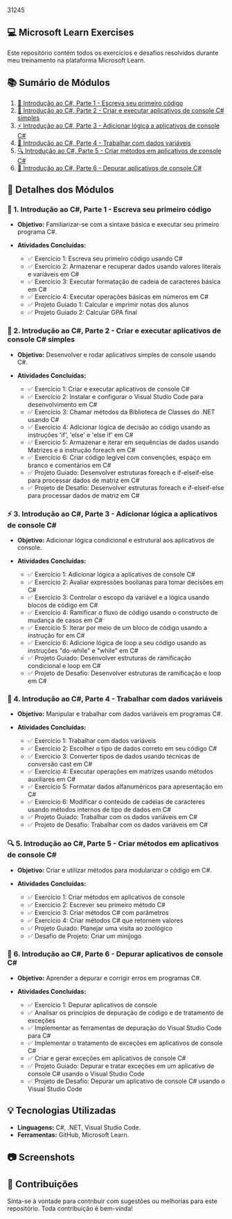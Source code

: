31245


## 💻 Microsoft Learn Exercises

Este repositório contém todos os exercícios e desafios resolvidos durante meu treinamento na plataforma Microsoft Learn.

## 📚 Sumário de Módulos

1. [🌟 Introdução ao C#, Parte 1 - Escreva seu primeiro código](01-introducao-csharp-parte1/)
2. [🚀 Introdução ao C#, Parte 2 - Criar e executar aplicativos de console C# simples](02-introducao-csharp-parte2/)
3. [⚡ Introdução ao C#, Parte 3 - Adicionar lógica a aplicativos de console C#](03-introducao-csharp-parte3/)
4. [🔧 Introdução ao C#, Parte 4 - Trabalhar com dados variáveis](04-introducao-csharp-parte4/)
5. [🔍 Introdução ao C#, Parte 5 - Criar métodos em aplicativos de console C#](05-introducao-csharp-parte5/)
6. [🐞 Introdução ao C#, Parte 6 - Depurar aplicativos de console C#](06-introducao-csharp-parte6/)

## 📖 Detalhes dos Módulos

### 🌟 1. Introdução ao C#, Parte 1 - Escreva seu primeiro código
- **Objetivo:** Familiarizar-se com a sintaxe básica e executar seu primeiro programa C#.
- **Atividades Concluídas:**
  
    - ✅ Exercício 1: Escreva seu primeiro código usando C#
    - ✅ Exercício 2: Armazenar e recuperar dados usando valores literais e variáveis em C#
    - ✅ Exercício 3: Executar formatação de cadeia de caracteres básica em C#
    - ✅ Exercício 4: Executar operações básicas em números em C#
    - ✅ Projeto Guiado 1: Calcular e imprimir notas dos alunos
    - ✅ Projeto Guiado 2: Calcular GPA final

### 🚀 2. Introdução ao C#, Parte 2 - Criar e executar aplicativos de console C# simples
- **Objetivo:** Desenvolver e rodar aplicativos simples de console usando C#.
- **Atividades Concluídas:**
  
    - ✅ Exercício 1: Criar e executar aplicativos de console C#
    - ✅ Exercício 2: Instalar e configurar o Visual Studio Code para desenvolvimento em C# 
    - ✅ Exercício 3: Chamar métodos da Biblioteca de Classes do .NET usando C# 
    - ✅ Exercício 4: Adicionar lógica de decisão ao código usando as instruções 'if', 'else' e 'else if' em C# 
    - ✅ Exercício 5: Armazenar e iterar em sequências de dados usando Matrizes e a instrução foreach em C# 
    - ✅ Exercício 6: Criar código legível com convenções, espaço em branco e comentários em C# 
    - ✅ Projeto Guiado: Desenvolver estruturas foreach e if-elseif-else para processar dados de matriz em C# 
    - ✅ Projeto de Desafio: Desenvolver estruturas foreach e if-elseif-else para processar dados de matriz em C# 


### ⚡ 3. Introdução ao C#, Parte 3 - Adicionar lógica a aplicativos de console C#
- **Objetivo:** Adicionar lógica condicional e estrutural aos aplicativos de console.
- **Atividades Concluídas:**
  
    - ✅ Exercício 1: Adicionar lógica a aplicativos de console C#
    - ✅ Exercício 2: Avaliar expressões boolianas para tomar decisões em C# 
    - ✅ Exercício 3: Controlar o escopo da variável e a lógica usando blocos de código em C#
    - ✅ Exercício 4: Ramificar o fluxo de código usando o constructo de mudança de casos em C# 
    - ✅ Exercício 5: Iterar por meio de um bloco de código usando a instrução for em C# 
    - ✅ Exercício 6: Adicione lógica de loop a seu código usando as instruções "do-while" e "while" em C# 
    - ✅ Projeto Guiado: Desenvolver estruturas de ramificação condicional e loop em C#
    - ✅ Projeto de Desafio: Desenvolver estruturas de ramificação e loop em C# 


### 🔧 4. Introdução ao C#, Parte 4 - Trabalhar com dados variáveis
- **Objetivo:** Manipular e trabalhar com dados variáveis em programas C#.
- **Atividades Concluídas:**
  
    - ✅ Exercício 1: Trabalhar com dados variáveis
    - ✅ Exercício 2: Escolher o tipo de dados correto em seu código C# 
    - ✅ Exercício 3: Converter tipos de dados usando técnicas de conversão cast em C# 
    - ✅ Exercício 4: Executar operações em matrizes usando métodos auxiliares em C# 
    - ✅ Exercício 5: Formatar dados alfanuméricos para apresentação em C# 
    - ✅ Exercício 6: Modificar o conteúdo de cadeias de caracteres usando métodos internos de tipo de dados em C# 
    - ✅ Projeto Guiado: Trabalhar com os dados variáveis em C# 
    - ✅ Projeto de Desafio: Trabalhar com os dados variáveis em C# 


### 🔍 5. Introdução ao C#, Parte 5 - Criar métodos em aplicativos de console C#
- **Objetivo:** Criar e utilizar métodos para modularizar o código em C#.
- **Atividades Concluídas:**
  
    - ✅ Exercício 1: Criar métodos em aplicativos de console
    - ✅ Exercício 2: Escrever seu primeiro método C#
    - ✅ Exercício 3: Criar métodos C# com parâmetros 
    - ✅ Exercício 4: Criar métodos C# que retornem valores 
    - ✅ Projeto Guiado: Planejar uma visita ao zoológico 
    - ✅ Desafio de Projeto: Criar um minijogo


### 🐞 6. Introdução ao C#, Parte 6 - Depurar aplicativos de console C#
- **Objetivo:** Aprender a depurar e corrigir erros em programas C#.
- **Atividades Concluídas:**
  
    - ✅ Exercício 1: Depurar aplicativos de console
    - ✅ Analisar os princípios de depuração de código e de tratamento de exceções 
    - ✅ Implementar as ferramentas de depuração do Visual Studio Code para C# 
    - ✅ Implementar o tratamento de exceções em aplicativos de console C# 
    - ✅ Criar e gerar exceções em aplicativos de console C# 
    - ✅ Projeto Guiado: Depurar e tratar exceções em um aplicativo de console C# usando o Visual Studio Code 
    - ✅ Projeto de Desafio: Depurar um aplicativo de console C# usando o Visual Studio Code

## 💡 Tecnologias Utilizadas
- **Linguagens:** C#, .NET, Visual Studio Code.
- **Ferramentas:** GitHub, Microsoft Learn.

## 📷 Screenshots

## 🤝 Contribuições
Sinta-se à vontade para contribuir com sugestões ou melhorias para este repositório. Toda contribuição é bem-vinda!


